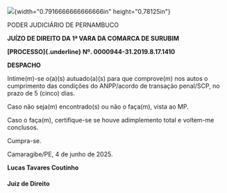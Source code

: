 ![](media/image1.png){width="0.7916666666666666in" height="0.78125in"}

PODER JUDICIÁRIO DE PERNAMBUCO

**JUÍZO DE DIREITO DA 1ª VARA DA COMARCA DE SURUBIM**

**[PROCESSO]{.underline} Nº. 0000944-31.2019.8.17.1410**

**DESPACHO**

Intime(m)-se o(a)(s) autuado(a)(s) para que comprove(m) nos autos o
cumprimento das condições do ANPP/acordo de transação penal/SCP, no
prazo de 5 (cinco) dias.

Caso não seja(m) encontrado(s) ou não o faça(m), vista ao MP.

Caso o faça(m), certifique-se se houve adimplemento total e voltem-me
conclusos.

Cumpra-se.

Camaragibe/PE, 4 de junho de 2025.

**Lucas Tavares Coutinho**

#### Juiz de Direito
